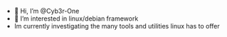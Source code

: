 - 👋 Hi, I’m @Cyb3r-One
- 👀 I’m interested in linux/debian framework
-   Im currently investigating the many tools and utilities linux has to offer

<!---

--->
